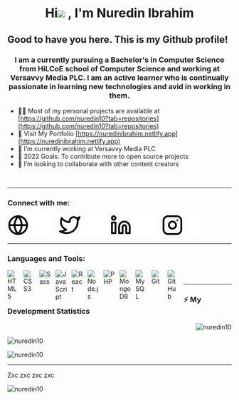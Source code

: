 <h1 align="center">Hi<img src="https://media.giphy.com/media/hvRJCLFzcasrR4ia7z/giphy.gif" width = "25px"> , I'm Nuredin Ibrahim</h1>


<h2>Good to have you here. This is my Github profile!</h2>

<h3 align="center">I am a currently pursuing a Bachelor's in Computer Science from HiLCoE school of Computer Science and working at Versavvy Media PLC. I am an active learner who is continually passionate in learning new technologies and avid in working in them.</h3>


- 👨‍💻 Most of my personal projects are available at [https://github.com/nuredin10?tab=repositories](https://github.com/nuredin10?tab=repositories)
- 🔭 Visit My Portfolio [https://nuredinibrahim.netlify.app](https://nuredinibrahim.netlify.app)
- 🌱 I’m currently working at Versavvy Media PLC
- 🥅 2022 Goals: To contribute more to open source projects
- 👯 I’m looking to collaborate with other content creators
<!-- 
[![YouTube Channel Subscribers](https://img.shields.io/youtube/channel/subscribers/UCDCHcqyeQgJ-jVSd6VJkbCw?logo=youtube&logoColor=red&style=for-the-badge)][youtube]
[![Website](https://img.shields.io/website?label=codeSTACKr.com&style=for-the-badge&url=https%3A%2F%2Fcodestackr.com)](https://codestackr.com)
[![Twitter Follow](https://img.shields.io/twitter/follow/codeSTACKr?color=1DA1F2&logo=twitter&style=for-the-badge)](https://twitter.com/intent/follow?original_referer=https%3A%2F%2Fgithub.com%2FcodeSTACKr&screen_name=codeSTACKr)

[![Visual Studio Marketplace Rating (Stars)](https://img.shields.io/visual-studio-marketplace/stars/codestackr.codestackr-theme?label=codeSTACKr%20VS%20Code%20Theme&logo=visualstudiocode&logoColor=ff652f&style=for-the-badge)](https://marketplace.visualstudio.com/items?itemName=codestackr.codestackr-theme)
[![Become A VS Code SuperHero](https://img.shields.io/badge/-Become%20A%20VS%20Code%20SuperHero%20%E2%86%92-gray.svg?colorB=ff652f&style=for-the-badge)](https://vsCodeHero.com)
 -->
<!-- 
## I'm a Developer!!

- 🌱 I’m currently working at Versavvy Media PLC
- 👯 I’m looking to collaborate with other content creators
- 🥅 2022 Goals: To contribute more to open source projects
- 🔭 Check out my portfolio: [course]! -->
<!-- - ⚡ Fun fact: I love to draw and play guitar / drums -->
<!-- - 😻 Check out the NFT collection I created: [CodeCats](https://opensea.io/collection/codecats?search[sortAscending]=true&search[sortBy]=PRICE&search[toggles][0]=BUY_NOW) -->
<br />

---

### Connect with me:

[![website](./img/globe-light.svg)](https://nuredinibrahim.netlify.app#gh-light-mode-only)
[![website](./img/globe-dark.svg)](https://nuredinibrahim.netlify.app#gh-dark-mode-only)
&nbsp;&nbsp;
[![website](./img/twitter-light.svg)](https://twitter.com/nuredin.10#gh-light-mode-only)
[![website](./img/twitter-dark.svg)](https://twitter.com/nuredin.10#gh-dark-mode-only)
&nbsp;&nbsp;
[![website](./img/linkedin-light.svg)](https://linkedin.com/in/nuredin10#gh-light-mode-only)
[![website](./img/linkedin-dark.svg)](https://linkedin.com/in/nuredin10#gh-dark-mode-only)
&nbsp;&nbsp;
[![website](./img/instagram-light.svg)](https://instagram.com/nuredin.10#gh-light-mode-only)
[![website](./img/instagram-dark.svg)](https://instagram.com/nuredin.10#gh-dark-mode-only)



---

### Languages and Tools:


<img align="left" alt="HTML5" width="26px" src="https://cdn.jsdelivr.net/gh/devicons/devicon/icons/html5/html5-original.svg" style="padding-right:10px;" />
<img align="left" alt="CSS3" width="26px" src="https://cdn.jsdelivr.net/gh/devicons/devicon/icons/css3/css3-original.svg" style="padding-right:10px;" />
<img align="left" alt="Sass" width="26px" src="https://cdn.jsdelivr.net/gh/devicons/devicon/icons/sass/sass-original.svg" style="padding-right:10px;" />
<img align="left" alt="JavaScript" width="26px" src="https://cdn.jsdelivr.net/gh/devicons/devicon/icons/javascript/javascript-original.svg" style="padding-right:10px;" />
<img align="left" alt="React" width="26px" src="https://cdn.jsdelivr.net/gh/devicons/devicon/icons/react/react-original.svg" style="padding-right:10px;" />
<img align="left" alt="Node.js" width="26px" src="https://cdn.jsdelivr.net/gh/devicons/devicon/icons/nodejs/nodejs-original.svg" style="padding-right:10px;" />
<img align="left" alt="PHP" width="26px" src="https://cdn.jsdelivr.net/gh/devicons/devicon/icons/php/php-original.svg" style="padding-right:10px;" />
<img align="left" alt="MongoDB" width="26px" src="https://cdn.jsdelivr.net/gh/devicons/devicon/icons/mongodb/mongodb-original.svg" style="padding-right:10px;" />
<img align="left" alt="MySQL" width="26px" src="https://cdn.jsdelivr.net/gh/devicons/devicon/icons/mysql/mysql-original.svg" style="padding-right:10px;" />
<img align="left" alt="Git" width="26px" src="https://cdn.jsdelivr.net/gh/devicons/devicon/icons/git/git-original.svg" style="padding-right:10px;" />
<img align="left" alt="GitHub" width="26px" src="https://user-images.githubusercontent.com/3369400/139447912-e0f43f33-6d9f-45f8-be46-2df5bbc91289.png" style="padding-right:10px;" />

<br />

---



<h3 align="left"><b>⚡ My Development Statistics</b></h3>

<p><img align="right" src="https://github-readme-stats.vercel.app/api/top-langs?username=nuredin10&show_icons=true&locale=en&layout=compact" alt="nuredin10" /></p>
<br/>
<p>&nbsp;<img align="left" src="https://github-readme-stats.vercel.app/api?username=nuredin10&show_icons=true&locale=en" alt="nuredin10" /></p>

<p><img align="left" src="https://github-readme-streak-stats.herokuapp.com/?user=nuredin10&" alt="nuredin10" /></p>

<br />

---
<p>Zxc zxc zxc zxc </p>

<p><img align="left" src="https://github-profile-trophy.vercel.app/?username=nuredin10&theme=radical&no-frame=false&no-bg=true&margin-w=4" alt="nuredin10"/></p>

